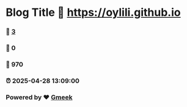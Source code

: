 # Blog Title :link: https://oylili.github.io 
### :page_facing_up: [3](https://oylili.github.io/tag.html) 
### :speech_balloon: 0 
### :hibiscus: 970 
### :alarm_clock: 2025-04-28 13:09:00 
### Powered by :heart: [Gmeek](https://github.com/Meekdai/Gmeek)
